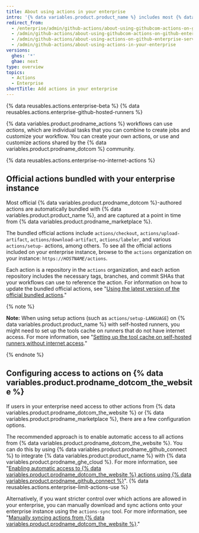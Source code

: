 ```yaml
---
title: About using actions in your enterprise
intro: '{% data variables.product.product_name %} includes most {% data variables.product.prodname_dotcom %}-authored actions, and has options for enabling access to other actions from {% data variables.product.prodname_dotcom_the_website %} and {% data variables.product.prodname_marketplace %}.'
redirect_from:
  - /enterprise/admin/github-actions/about-using-githubcom-actions-on-github-enterprise-server
  - /admin/github-actions/about-using-githubcom-actions-on-github-enterprise-server
  - /admin/github-actions/about-using-actions-on-github-enterprise-server
  - /admin/github-actions/about-using-actions-in-your-enterprise
versions:
  ghes: '*'
  ghae: next
type: overview
topics:
  - Actions
  - Enterprise
shortTitle: Add actions in your enterprise
---
```


{% data reusables.actions.enterprise-beta %}
{% data reusables.actions.enterprise-github-hosted-runners %}

{% data variables.product.prodname_actions %} workflows can use _actions_, which are individual tasks that you can combine to create jobs and customize your workflow. You can create your own actions, or use and customize actions shared by the {% data variables.product.prodname_dotcom %} community.

{% data reusables.actions.enterprise-no-internet-actions %}

## Official actions bundled with your enterprise instance

Most official {% data variables.product.prodname_dotcom %}-authored actions are automatically bundled with {% data variables.product.product_name %}, and are captured at a point in time from {% data variables.product.prodname_marketplace %}.

The bundled official actions include `actions/checkout`, `actions/upload-artifact`, `actions/download-artifact`, `actions/labeler`, and various `actions/setup-` actions, among others. To see all the official actions included on your enterprise instance, browse to the `actions` organization on your instance: <code>https://<em>HOSTNAME</em>/actions</code>.

Each action is a repository in the `actions` organization, and each action repository includes the necessary tags, branches, and commit SHAs that your workflows can use to reference the action. For information on how to update the bundled official actions, see "[Using the latest version of the official bundled actions](/admin/github-actions/using-the-latest-version-of-the-official-bundled-actions)."

{% note %}

**Note:** When using setup actions (such as `actions/setup-LANGUAGE`) on {% data variables.product.product_name %} with self-hosted runners, you might need to set up the tools cache on runners that do not have internet access. For more information, see "[Setting up the tool cache on self-hosted runners without internet access](/enterprise/admin/github-actions/setting-up-the-tool-cache-on-self-hosted-runners-without-internet-access)."

{% endnote %}

## Configuring access to actions on {% data variables.product.prodname_dotcom_the_website %}

If users in your enterprise need access to other actions from {% data variables.product.prodname_dotcom_the_website %} or {% data variables.product.prodname_marketplace %}, there are a few configuration options.

The recommended approach is to enable automatic access to all actions from {% data variables.product.prodname_dotcom_the_website %}. You can do this by using {% data variables.product.prodname_github_connect %} to integrate {% data variables.product.product_name %} with {% data variables.product.prodname_ghe_cloud %}. For more information, see "[Enabling automatic access to {% data variables.product.prodname_dotcom_the_website %} actions using {% data variables.product.prodname_github_connect %}](/enterprise/admin/github-actions/enabling-automatic-access-to-githubcom-actions-using-github-connect)". {% data reusables.actions.enterprise-limit-actions-use %}

Alternatively, if you want stricter control over which actions are allowed in your enterprise, you can manually download and sync actions onto your enterprise instance using the `actions-sync` tool. For more information, see "[Manually syncing actions from {% data variables.product.prodname_dotcom_the_website %}](/enterprise/admin/github-actions/manually-syncing-actions-from-githubcom)."

